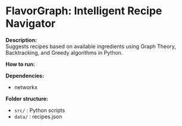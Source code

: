 # FlavorGraph: Intelligent Recipe Navigator

**Description:**  
Suggests recipes based on available ingredients using Graph Theory, Backtracking, and Greedy algorithms in Python.

**How to run:**  

**Dependencies:**  
- networkx

**Folder structure:**  
- `src/` : Python scripts  
- `data/` : recipes.json
